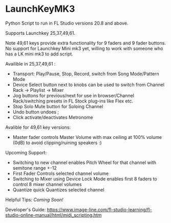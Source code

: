 # LaunchKeyMK3

Python Script to run in FL Studio versions 20.8 and above.

Supports Launchkey 25,37,49,61.

Note 49,61 keys provide extra functionality for 9 faders and 9 fader buttons.
No support for Launchkey Mini mk3 yet, willing to work with someone who has a LK mini mk3 to add script.

Availible in 25,37,49,61 :
  - Transport: Play/Pause, Stop, Record, switch from Song Mode/Pattern Mode
  - Device Select button next to knobs can be used to switch from Channel Rack -> Playlist -> Mixer
  - Jog buttons for previous/next for use in browser/Channel Rack/switching presets in FL Stock plug-ins like Flex etc.
  - Stop Solo Mute button for Soloing Channel
  - Undo button undoes ;
  - Click activate/deactivates Metronome

Avalible for 49,61 key versions:
  - Master fader controls Master Volume with max ceiling at 100% volume (0dB) to avoid clipping/ruining speakers :)

Upcoming Support:
  - Switching to new channel enables Pitch Wheel for that channel with semitone range +-12
  - First Fader Controls selected channel volume
  - Switching to Mixer using Device Lock Mode enables first 8 faders to control 8 mixer channel volumes 
  - Quantize quick Quantizes selected channel


Helpful Tips:
  *Coming Soon!*

Developer's Guide:
  https://www.image-line.com/fl-studio-learning/fl-studio-online-manual/html/midi_scripting.htm
  
